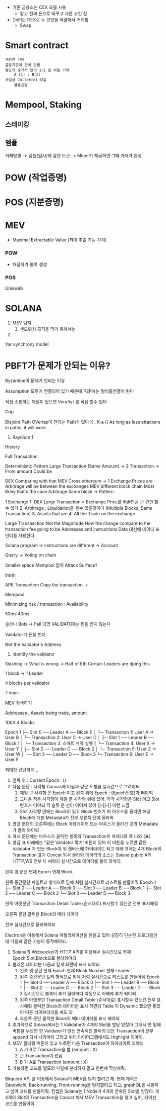 - 기존 금융소는 CEX 모델 사용
	- 팔고 진짜 돈으로 바꾸고 다른 코인 삼
- DeFI는 DEX로 두 코인을 직결해서 거래함
	- Swap

# Smart contract
	개인간 거래
	금융기관이 관여 안함
	별도의 중개자 없이 1:1 로 바로 거래
		A (1) : B(2)
	사실상 Colletrol 대출
		물물교환
	
	

# Mempool, Staking
## 스테이킹
## 멤풀
거래발생 -> 멤풀(임시)에 잠깐 보관 -> Miner가 채굴하면 그때 거래가 완성

# POW (작업증명)

# POS (지분증명)
# MEV
- Maximal Extractable Value (최대 추출 가능 가치)
### POW
- 채굴자가 불록 생성
### POS


Uniswab


# SOLANA
1. MEV 탐지
	1. 샌드위치 공격을 막기 위해서는 
2. 


Var synchrony model 


# PBFT가 문제가 안되는 이유?
Byzantine이 문제가 안되는 이유

Assumption
모두가 연결되어 있기 때문에
P2P에는 멀티홉연결이 된다

직접 소통하는 채널이 있으면 Veryfiyt 를 직접 할수 있다

Crip 

Disjoint Path
OVerlap이 안되는 Path가 있다
K , K-a ()
As long as less attackers in paths, it will work.



1. Raydium 1



History

Full Transaction


Deterministic
	Pattern
		Large Transaction (Same Amount)	-> 2 Transaction -> From amount 
		Could be 

DEX
	Comparing with that
	MEV Cross ethereum -> 1 Exchange
		Prices are Arbitrage will be between the exchanges
	MEV different block chain
	Most likley that's the case
	Arbitrage
	Same block -> 
	Pattern

1 Exchange
	1. DEX Large Transaction > Exchange Price를 바꿀만큼 큰 건만 할수 있다
	2. Arbitrage , Liquidation을 볼수 있을것이다 (Multiple Blocks, Same Transaction)
	3. Assets that are
	4. All the Trade on the exchange

Large Transasction
	Not the Magnitude
	How the change compare to the transaction fee going to be 
		Addresses and instructions
	Data 대신에 데이터 포인터를 사용한다

Solana program -> Instructions are different -> Account

Query -> Voting on chain 

Smaller space
	Mempool 없이
	Attack Surface? 

Intrin

APE Transaction
	Copy the transaction -> 

Mempool

Minimizing risk / transaction : Availability 


50ms 40ms

솔라나
	Bots -> Fail 되명 VALIDATOR는 돈을 받지 않는다

Validator가 돈을 번다


Not the Validator's Address 
1. Identify the validator

Slashing -> What is wrong -> Half of Eth
Certain Leaders are dping this

1 block -> 1 Leader

4 blocks per validator

7 days

MEV 검색하기


Addresses , Assets being trade, amount 

1DEX
4 Blocks


Epoch 1
 ├─ Slot 0 ── Leader A ── Block 0
 │                └─ Transaction 1: User A → User B
 │                └─ Transaction 2: User C → User D
 │
 ├─ Slot 1 ── Leader B ── Block 1
 │                └─ Transaction 3: 스마트 계약 실행
 │                └─ Transaction 4: User X → User Y
 │
 ├─ Slot 2 ── Leader C ── Block 2
 │                └─ Transaction 5: User Z → User W
 │
 └─ Slot 3 ── Leader D ── Block 3
                  └─ Transaction 6: User E → User F

최대한 간단하게 ¸¸
1. 왼쪽 위 : Current Epoch : {}
2. 다음 문단 : 사각형 Canvas에 다음과 같은 도형을 실시간으로 그려야되
	1. 제일 큰 사각형 은 Epoch 이고 왼쪽 위에 Epoch : {Epoch번호}가 떠야되
	2. 그다음 작은 사각형이 제일 큰 사각형 위에 있어. 각각 사각형은 Slot 이고 Slot 번호가 떠야되 각 슬롯 은 선이 이어져 있어 []-[]-[] 이런 느낌
	4. Slot 사각형 안에는 Block이 있고 Block 번호가 떠 마우스를 올리면 해당 Block에 대한 Metadata가 전부 오른쪽 단에 올라와
3. 방금 문단의 오른쪽에는 Block 메타데이터 또는 마우스가 올라간 곳의 Metadata가 올라 와야되
4. 아래 문단에는 마우스가 클릭한 블록의 Transaction이 차례대로 쭉 나와 (표)
5. 방금 표 아래에는 "같은 Validator 묶기"버튼이 있어 이 버튼을 누르면 같은 Validator 가 만든 Block이 위 캔버스에 하이라이트 되고 아래 표에는 4개 Block의 Transaction 표가 Concat 되서 올라와
데이터의 소스는 Solana public API HTTP,WS 전부 다 써야되 실시간으로 데이터를 불러 와야되.

왼쪽 윗 문단
현재 Epoch
현재 Block

왼쪽 중간문단
파일트리 형식으로 믿에 처럼 실시간으로 리스트를 만들어줘
Epoch 1
 ├─ Slot 0 ── Leader A ── Block 0
 ├─ Slot 1 ── Leader B ── Block 1
 ├─ Slot 2 ── Leader C ── Block 2
 └─ Slot 3 ── Leader D ── Block 3

왼쪽 아랫문단
Transaction Detail Table (순서대로) 표시할수 있는건 전부 표시해줘

오른쪽 문단
클릭한 Block의 메타 데이터

전부 실시간으로 올라와야되

Electron을 이용해서 Solana 어플리케이션을 만들고 있어 굉장히 단순한 프로그램인데 다음과 같은 기능이 동작해야되.

1. Solana의 Websocket과 HTTP API를 이용해서 실시간으로 현재 Epoch,Slot,Block으로 불러와야되
2. 불러온 데이터는 다음과 같게 화면에 표시 되야되
	1. 왼쪽 윗 문단
		현재 Epoch
		현재 Block Number
		현재 Leader
	2. 왼쪽 중간문단
		트리 형식으로 믿에 처럼 실시간으로 리스트를 만들어줘
		Epoch 1
		 ├─ Slot 0 ── Leader A ── Block 0
		 ├─ Slot 1 ── Leader B ── Block 1
		 ├─ Slot 2 ── Leader C ── Block 2
		 └─ Slot 3 ── Leader D ── Block 3
		실시간으로 블록이 추가 될때마다 자동으로 아래에 추가 되야되
	1. 왼쪽 아랫문단
		Transaction Detail Table (순서대로) 표시할수 있는건 전부 표시해줘 클릭한 Block의 데이터만 표시 하면되
		Table 이 Dynamic 했으면 좋겠어 따른 라이브러리를 써도 되
	4. 오른쪽 문단
		클릭한 Block의 메타 데이터를 표시 해야되
3. 추가적으로 Solana에서는 1 Validator가 4개의 Slot을 할당 받잖아 그래서 맨 밑에 버튼을 누르면 한 Validator가 만든 연속적인 블락의 모든 Transaction이 전부 append 되서 나와야되 그리고 위의 다이어그램에서도 Highlight 되야되.
4. MEV 필터링 버튼이 있고 누르면 다음 Transaction이 하이라이트 되야되
	1. A 가 B로 Transaction을 함 (amount : X)
	2. 큰 Transaction이 있음
	3. B 가 A로 Transaction (amount : X)
5. 가능하면 코드를 별도의 파일에 분리하지 말고 한번에 작성해줘.


Bitquery API 를 이용해서 Solana의 MEV를 탐지 할려고 해. 현재 계획은 Sandwichi, Back-running, Front-running을 탐지할려고 하고, graphQL을 사용하고 싶어 코드를 만들어줘. 컨셉은 Solana는 1 Node가 4개의 연속된 Slot을 받잖아. 이 4개의 Slot의 Transaction을 Concat 해서 MEV Transaction을 찾고 싶어, 파이선 코드를 만들어줘.